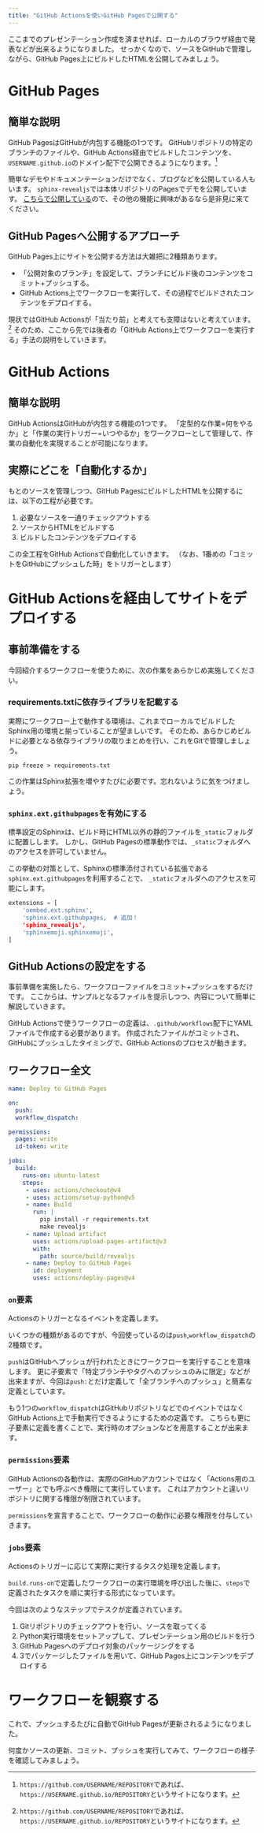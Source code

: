 ```yaml
---
title: "GitHub Actionsを使いGitHub Pagesで公開する"
---
```


ここまでのプレゼンテーション作成を済ませれば、ローカルのブラウザ経由で発表などが出来るようになりました。
せっかくなので、ソースをGitHubで管理しながら、GitHub Pages上にビルドしたHTMLを公開してみましょう。

# GitHub Pages

## 簡単な説明

GitHub PagesはGitHubが内包する機能の1つです。
GitHubリポジトリの特定のブランチのファイルや、GitHub Actions経由でビルドしたコンテンツを、`USERNAME.github.io`のドメイン配下で公開できるようになります。[^#]

[^#]: `https://github.com/USERNAME/REPOSITORY`であれば、`https://USERNAME.github.io/REPOSITORY`というサイトになります。

簡単なデモやドキュメンテーションだけでなく、ブログなどを公開している人もいます。
`sphinx-revealjs`では本体リポジトリのPagesでデモを公開しています。
[こちらで公開している](https://attakei.github.io/sphinx-revealjs/)ので、その他の機能に興味があるなら是非見に来てください。

## GitHub Pagesへ公開するアプローチ

GitHub Pages上にサイトを公開する方法は大雑把に2種類あります。

* 「公開対象のブランチ」を設定して、ブランチにビルド後のコンテンツをコミット+プッシュする。
* GitHub Actions上でワークフローを実行して、その過程でビルドされたコンテンツをデプロイする。

現状ではGitHub Actionsが「当たり前」と考えても支障はないと考えています。 [^#]
そのため、ここから先では後者の「GitHub Actions上でワークフローを実行する」手法の説明をしていきます。

[^#]: 実際の話として、「公開対象のブランチ」にプッシュするための処理もGitHub Actions上で実施可能です。こうなってくると、リポジトリの変な肥大化を気にするぐらいなら、最初から直接デプロイするほうが楽と言えます。

# GitHub Actions

## 簡単な説明

GitHub ActionsはGitHubが内包する機能の1つです。
「定型的な作業=何をやるか」と「作業の実行トリガー=いつやるか」をワークフローとして管理して、作業の自動化を実現することが可能になります。

## 実際にどこを「自動化するか」

もとのソースを管理しつつ、GitHub PagesにビルドしたHTMLを公開するには、以下の工程が必要です。

1. 必要なソースを一通りチェックアウトする
2. ソースからHTMLをビルドする
3. ビルドしたコンテンツをデプロイする

この全工程をGitHub Actionsで自動化していきます。
（なお、1番めの「コミットをGitHubにプッシュした時」をトリガーとします）

# GitHub Actionsを経由してサイトをデプロイする

## 事前準備をする

今回紹介するワークフローを使うために、次の作業をあらかじめ実施してください。

### requirements.txtに依存ライブラリを記載する

実際にワークフロー上で動作する環境は、これまでローカルでビルドしたSphinx用の環境と揃っていることが望ましいです。
そのため、あらかじめビルドに必要となる依存ライブラリの取りまとめを行い、これをGitで管理しましょう。

```shell-session
pip freeze > requirements.txt
```

この作業はSphinx拡張を増やすたびに必要です。忘れないように気をつけましょう。

### `sphinx.ext.githubpages`を有効にする

標準設定のSphinxは、ビルド時にHTML以外の静的ファイルを`_static`フォルダに配置しします。
しかし、GitHub Pagesの標準動作では、`_static`フォルダへのアクセスを許可していません。

この挙動の対策として、Sphinxの標準添付されている拡張である`sphinx.ext.githubpages`を利用することで、
`_static`フォルダへのアクセスを可能にします。

```python:source/conf.py
extensions = [
    'oembed.ext.sphinx',
    'sphinx.ext.githubpages,  # 追加！
    'sphinx_revealjs',
    'sphinxemoji.sphinxemoji',
]
```

## GitHub Actionsの設定をする

事前準備を実施したら、ワークフローファイルをコミット+プッシュをするだけです。
ここからは、サンプルとなるファイルを提示しつつ、内容について簡単に解説していきます。

GitHub Actionsで使うワークフローの定義は、`.github/workflows`配下にYAMLファイルで作成する必要があります。
作成されたファイルがコミットされ、GitHubにプッシュしたタイミングで、GitHub Actionsのプロセスが動きます。

## ワークフロー全文

```yaml:.github/workflows/deploy.yml
name: Deploy to GitHub Pages

on:
  push:
  workflow_dispatch:

permissions:
  pages: write
  id-token: write

jobs:
  build:
    runs-on: ubuntu-latest
    steps:
     - uses: actions/checkout@v4
     - uses: actions/setup-python@v5
     - name: Build
       run: |
         pip install -r requirements.txt
         make revealjs
     - name: Upload artifact
       uses: actions/upload-pages-artifact@v3
       with:
         path: source/build/revealjs
     - name: Deploy to GitHub Pages
       id: deployment
       uses: actions/deploy-pages@v4
```

### `on`要素

Actionsのトリガーとなるイベントを定義します。

いくつかの種類があるのですが、今回使っているのは`push`,`workflow_dispatch`の2種類です。

`push`はGitHubへプッシュが行われたときにワークフローを実行することを意味します。
更に子要素で「特定ブランチやタグへのプッシュのみに限定」などが出来ますが、今回は`push:`とだけ定義して「全ブランチへのプッシュ」と簡素な定義としています。

もう1つの`workflow_dispatch`はGitHubリポジトリなどでのイベントではなくGitHub Actions上で手動実行できるようにするための定義です。
こちらも更に子要素に定義を書くことで、実行時のオプションなどを用意することが出来ます。

### `permissions`要素

GitHub Actionsの各動作は、実際のGitHubアカウントではなく「Actions用のユーザー」とでも呼ぶべき権限にて実行しています。
これはアカウントと違いリポジトリに関する権限が制限されています。

`permissions`を宣言することで、ワークフローの動作に必要な権限を付与していきます。

### `jobs`要素

Actionsのトリガーに応じて実際に実行するタスク処理を定義します。

`build.runs-on`で定義したワークフローの実行環境を呼び出した後に、`steps`で定義されたタスクを順に実行する形式になっています。

今回は次のようなステップでテスクが定義されています。

1. Gitリポジトリのチェックアウトを行い、ソースを取ってくる
2. Python実行環境をセットアップして、プレゼンテーション用のビルドを行う
3. GitHub Pagesへのデプロイ対象のパッケージングをする
4. 3でパッケージしたファイルを用いて、GitHub Pages上にコンテンツをデプロイする

# ワークフローを観察する

これで、プッシュするたびに自動でGitHub Pagesが更新されるようになりました。

何度かソースの更新、コミット、プッシュを実行してみて、ワークフローの様子を確認してみましょう。
